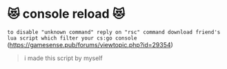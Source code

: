 # :heart_eyes_cat: console reload :heart_eyes_cat:
`to disable "unknown command" reply on "rsc" command download friend's lua script which filter your cs:go console `(https://gamesense.pub/forums/viewtopic.php?id=29354)
> i made this script by myself
